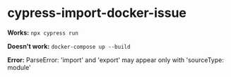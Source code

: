 # cypress-import-docker-issue

**Works:** `npx cypress run`

**Doesn't work:** `docker-compose up --build`

**Error:** ParseError: 'import' and 'export' may appear only with 'sourceType: module'
